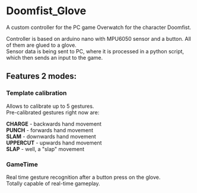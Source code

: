 # Doomfist_Glove
A custom controller for the PC game Overwatch for the character Doomfist.

Controller is based on arduino nano with MPU6050 sensor and a button. All of them are glued to a glove.  
Sensor data is being sent to PC, where it is processed in a python script, which then sends an input to the game.

## Features 2 modes:  
### Template calibration   
Allows to calibrate up to 5 gestures.  
Pre-calibrated gestures right now are:  
  
**CHARGE** - backwards hand movement  
**PUNCH** - forwards hand movement  
**SLAM** - downwards hand movement  
**UPPERCUT** - upwards hand movement  
**SLAP** - well, a "slap" movement  

### GameTime  
Real time gesture recognition after a button press on the glove.  
Totally capable of real-time gameplay.
